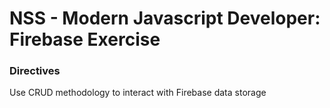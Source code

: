 # NSS - Modern Javascript Developer: Firebase Exercise

### Directives
Use CRUD methodology to interact with Firebase data storage